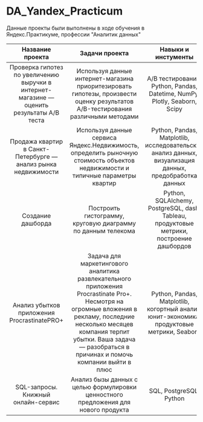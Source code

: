 # DA_Yandex_Practicum
Данные проекты были выполнены в ходе обучения в Яндекс.Практикуме, профессии "Аналитик данных"


|Название проекта|Задачи проекта| Навыки и инстументы|
| :--------------------: | :---------------------: |:---------------------------:|
|Проверка гипотез по увеличению выручки в интернет-магазине — оценить результаты A/B теста|Используя данные интернет-магазина приоритезировать гипотезы, произвести оценку результатов A/B-тестирования различными методами|A/B тестирование, Python, Pandas, Datetime, NumPy, Plotly, Seaborn, Scipy|
|Продажа квартир в Санкт-Петербурге — анализ рынка недвижимости|Используя данные сервиса Яндекс.Недвижимость, определить рыночную стоимость объектов недвижимости и типичные параметры квартир|Python, Pandas, Matplotlib, исследовательский анализ данных, визуализация данных, предобработка данных|
|Создание дашборда|Построить гистограмму, круговую диаграмму по данным телекома|Python, SQLAlchemy, PostgreSQL, dash, Tableau, продуктовые метрики, построение дашбордов|
|Анализ убытков приложения ProcrastinatePRO+|Задача для маркетингового аналитика развлекательного приложения Procrastinate Pro+. Несмотря на огромные вложения в рекламу, последние несколько месяцев компания терпит убытки. Ваша задача — разобраться в причинах и помочь компании выйти в плюс|Python, Pandas, Matplotlib, когортный анализ, юнит-экономика, продуктовые метрики, Seaborn|
|SQL-запросы. Книжный онлайн-сервис| Анализ бызы данных с целью формулировки ценностного предложения для нового продукта|SQL, PostgreSQL, Python|
